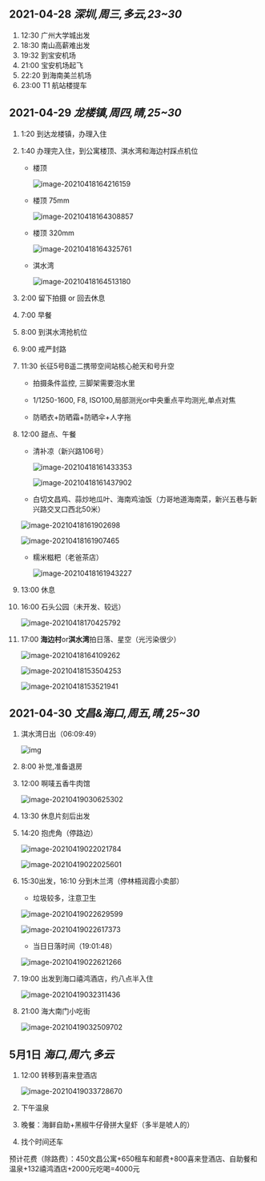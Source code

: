 ## 2021-04-28 *深圳,周三,多云,23~30*

1. 12:30 广州大学城出发
2. 18:30 南山高薪难出发
3. 19:32 到宝安机场
4. 21:00 宝安机场起飞
5. 22:20 到海南美兰机场
6. 23:00 T1 航站楼提车



## 2021-04-29 *龙楼镇,周四,晴,25~30*

1. 1:20 到达龙楼镇，办理入住

2. 1:40 办理完入住，到公寓楼顶、淇水湾和海边村踩点机位

   - 楼顶

     ![image-20210418164216159](https://tva1.sinaimg.cn/large/008eGmZEgy1gppbjc0070j31km0u0e83.jpg)

   - 楼顶 75mm

     ![image-20210418164308857](https://tva1.sinaimg.cn/large/008eGmZEgy1gppbjgpudwj31o80u0nky.jpg)

   - 楼顶 320mm

     ![image-20210418164325761](https://tva1.sinaimg.cn/large/008eGmZEgy1gppbjlf1kpj31gk0tcnlj.jpg)

   - 淇水湾

     ![image-20210418164513180](https://tva1.sinaimg.cn/large/008eGmZEgy1gppbjo1s77j30no13q4qp.jpg)

3. 2:00 留下拍摄 or 回去休息

4. 7:00 早餐

5. 8:00 到淇水湾抢机位

6. 9:00 戒严封路

7. 11:30 长征5号B遥二携带空间站核心舱天和号升空

   - 拍摄条件监控, 三脚架需要泡水里

   - 1/1250-1600, F8, ISO100,局部测光or中央重点平均测光,单点对焦
   - 防晒衣+防晒霜+防晒伞+人字拖

8. 12:00 甜点、午餐

   - 清补凉（新兴路106号）

     ![image-20210418161433353](https://tva1.sinaimg.cn/large/008eGmZEgy1gppbjrvpc1j30u013z4qq.jpg)

     ![image-20210418161437902](https://tva1.sinaimg.cn/large/008eGmZEgy1gppbjw3kvyj30u00mi4qp.jpg)

   -  白切文昌鸡、蒜炒地瓜叶、海南鸡油饭（力哥地道海南菜，新兴五巷与新兴路交叉口西北50米）

     ![image-20210418161902698](https://tva1.sinaimg.cn/large/008eGmZEgy1gppbjytej4j30u0140e81.jpg)

     ![image-20210418161907465](https://tva1.sinaimg.cn/large/008eGmZEgy1gppbk23c55j30u0140kjl.jpg)

   - 糯米糍粑（老爸茶店）

     ![image-20210418161943227](https://tva1.sinaimg.cn/large/008eGmZEgy1gppbk4fi7zj30u0140b29.jpg)

9. 13:00 休息

10. 16:00 石头公园（未开发、较远）

    ![image-20210418170425792](https://tva1.sinaimg.cn/large/008eGmZEgy1gppbk7dp0ij30u01331kx.jpg)

11. 17:00 **海边村**or**淇水湾**拍日落、星空（光污染很少）

    ![image-20210418164109262](https://tva1.sinaimg.cn/large/008eGmZEgy1gppbkaeav8j31i10u01kz.jpg)

    ![image-20210418153504253](https://tva1.sinaimg.cn/large/008eGmZEgy1gppbkdj4fpj30u01404qq.jpg)

    ![image-20210418153521941](https://tva1.sinaimg.cn/large/008eGmZEgy1gppbki34sej30qv0zte81.jpg)



## 2021-04-30 *文昌&海口,周五,晴,25~30*

1. 淇水湾日出（06:09:49）

   ![img](https://tva1.sinaimg.cn/large/008eGmZEgy1gppbkluipij30u00gv105.jpg)

2. 8:00 补觉,准备退房

3. 12:00 啊唛五香牛肉馆

   ![image-20210419030625302](https://tva1.sinaimg.cn/large/008eGmZEgy1gppbkop4cmj30u00u0u0x.jpg)

4. 13:30 休息片刻后出发

5. 14:20 抱虎角（停路边）

   ![image-20210419022021784](https://tva1.sinaimg.cn/large/008eGmZEgy1gppbkrexuej30u0140qqn.jpg)

   ![image-20210419022025601](https://tva1.sinaimg.cn/large/008eGmZEgy1gppbku8yolj30u0140qr8.jpg)

6. 15:30出发，16:10 分到木兰湾（停林梧润霞小卖部）

   - 垃圾较多，注意卫生

   ![image-20210419022629599](https://tva1.sinaimg.cn/large/008eGmZEgy1gppbkx2vv6j30o20w2wps.jpg)		

   ![image-20210419022617373](https://tva1.sinaimg.cn/large/008eGmZEgy1gppbl0uilkj30ru114x3y.jpg)

   - 当日日落时间（19:01:48）

   ![image-20210419022621266](https://tva1.sinaimg.cn/large/008eGmZEgy1gppbl54p7vj30rs1114qp.jpg)

7. 19:00 出发到海口禧鸿酒店，约八点半入住

   ![image-20210419032311436](https://tva1.sinaimg.cn/large/008eGmZEgy1gppbl7smhtj30n01dshdt.jpg)

8. 21:00 海大南门小吃街

   ![image-20210419032509702](https://tva1.sinaimg.cn/large/008eGmZEgy1gppblaqxwrj30u013znpe.jpg)



## 5月1日 *海口,周六,多云*

1. 12:00 转移到喜来登酒店

   ![image-20210419033728670](https://tva1.sinaimg.cn/large/008eGmZEgy1gppbldg2hvj30j60pe4qp.jpg)

2. 下午温泉

3. 晚餐：海鲜自助+黑椒牛仔骨拼大皇虾（多半是唬人的）

4. 找个时间还车



预计花费（除路费）：450文昌公寓+650租车和邮费+800喜来登酒店、自助餐和温泉+132禧鸿酒店+2000元吃喝=4000元